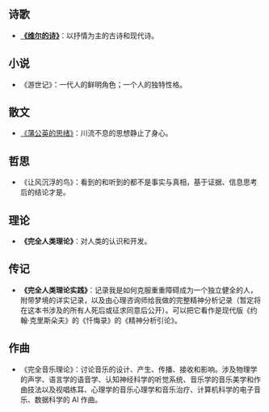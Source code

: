 ## 诗歌
- [**《维尔的诗》**](https://book.willbc.cn/poetry)：以抒情为主的古诗和现代诗。

## 小说
- 《游世记》：一代人的鲜明角色；一个人的独特性格。

## 散文
- [《蒲公英的思绪》](https://book.willbc.cn/prose)：川流不息的思想静止了身心。

## 哲思
- 《让风沉浮的鸟》：看到的和听到的都不是事实与真相，基于证据、信息思考后的结论才是。

## 理论
- **《完全人类理论》**：对人类的认识和开发。

## 传记
- **《完全人类理论实践》**：记录我是如何克服重重障碍成为一个独立健全的人，附带梦境的详实记录，以及由心理咨询师给我做的完整精神分析记录（暂定将在这本书涉及的所有人死后或征求同意后公开）。可以把它看作是现代版《约翰·克里斯朵夫》的《忏悔录》的《精神分析引论》。

## 作曲
- 《完全音乐理论》：讨论音乐的设计、产生、传播、接收和影响。涉及物理学的声学、语言学的语音学、认知神经科学的听觉系统、音乐学的音乐美学和作曲技法以及视唱练耳、心理学的音乐心理学和音乐治疗、计算机科学的电子音乐、数据科学的 AI 作曲。

<!-- ## 政治
- 《公版宣言》：
公版宣言 Declaration of Publication
对于一次性创作的思维产品。
1. 现有和新创造的知识及艺术是免费的且容易获取的。
2. 任何商业用途都有义务对知识和艺术的创作者进行捐赠回馈。
3. 减少人获取知识和艺术的成本。

在人类没办法直接共享经历时，每个人都有权成为一个对自身发展成接近完全的人。公版宣言的目的是为了减少一个人在发展过程中的阻碍。 -->
